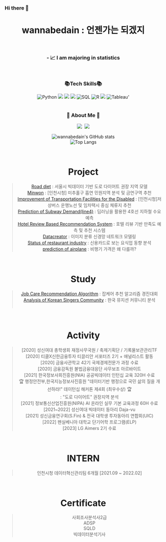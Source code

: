 

### Hi there 👋

<h1 align="center">   wannabedain : 언젠가는 되겠지 </h1>
</br>

<h3 align="center"> - 📈 I am majoring in statistics  </h3>
</br>

<h3 align="center"> 📚Tech Skills📚 </h3>
<div align=center>     
    <img alt="Python" src="https://img.shields.io/badge/python%20-%2314354C.svg?&style=flat-square&logo=python&logoColor=white"/> 
    <img src="https://img.shields.io/badge/Google Colab-F9AB00?style=flat-square&logo=Google Colab&logoColor=white"/></a>
    <img src="https://img.shields.io/badge/Jupyter-F37626?style=flat-square&logo=Jupyter&logoColor=white"/></a>
    <img src="https://img.shields.io/badge/Visual Studio Code-007ACC?style=flat-square&logo=Visual Studio Code&logoColor=white"/></a>
    <img alt="SQL" src="https://img.shields.io/badge/MySQL-005C84?style=flat-square&logo=mysql&logoColor=white"/>   
    <img alt="R" src="https://img.shields.io/badge/R-276DC3?style=flat-square&logo=R&logoColor=white"/>  
    <img src="https://img.shields.io/badge/RStudio-75AADB?style=flat-square&logo=RStudio&logoColor=white"/></a>
    <img alt="Tableau" src="https://img.shields.io/badge/Tableau-E97627?style=flat-square&logo=Tableau&logoColor=white">'
</br></br>

<h3 align="center">🌈 About Me 🌈</h3>
<p align="center">
  <a href="https://www.instagram.com/dain_osaur/"><img src="https://img.shields.io/badge/Instagram-E4405F?style=flat-square&logo=Instagram&logoColor=white&link=https://www.instagram.com/dain__osaur/"/></a>&nbsp
  <a href="mailto:wjdekdls0000@gmail.com"><img src="https://img.shields.io/badge/Gmail-d14836?style=flat-square&logo=Gmail&logoColor=white&link=wjdekdls0000@gmail.com"/></a>
</p>



![wannabedain's GitHub stats](https://github-readme-stats.vercel.app/api?username=wannabedain)</br>
![Top Langs](https://github-readme-stats.vercel.app/api/top-langs/?username=wannabedain&layout=compact&hide=javascript,css)

<br>

# Project
>  [Road diet](https://github.com/wannabedain/diet_2021) : 서울시 빅데이터 기반 도로 다이어트 권장 지역 모델 <br> 
>  [Minwon](https://github.com/wannabedain/minwon_2021) : [인천시청] 미추홀구 흡연 민원지역 분석 및 금연구역 추천<br>
>  [Improvement of Transportation Facilities for the Disabled](https://github.com/wannabedain/Improvement-of-Transportation-Facilities-for-the-Disabled)  : [인천시청]저상버스 운행노선 및 임차택시 중심 체류지 추천 <br>
>  [Prediction of Subway Demand(line4)](https://github.com/wannabedain/Prediction-of-Subway-Demand-for-Line-4) : 딥러닝을 활용한 4호선 지하철 수요 예측 <br>
>  [Hotel Review Based Recommendation System](https://github.com/wannabedain/Hotel-Review-Based-Recommendation-System) : 호텔 리뷰 기반 만족도 예측 및 추천 시스템 <br>
>  [Datacreator](https://github.com/wannabedain/Datacreator_2022_befour) : 이미지 분류 신경망 네트워크 모델링 <br>
>  [Status of restaurant industry](https://github.com/wannabedain/Current-status-of-the-restaurant-industry) : 신용카드로 보는 요식업 동향 분석 <br>
>  [prediction of airplane](https://github.com/wannabedain/prediction-of-airplane) : 비행기 가격은 왜 다를까? <br>
<br>


# Study
>  [Job Care Recommendation Algorithm](https://github.com/wannabedain/Job-Care-Recommendation-Algorithm) : 잡케어 추천 알고리즘 경진대회  <br>
>  [Analysis of Korean Singers Community](https://github.com/wannabedain/school_work) : 한국 뮤지션 커뮤니티 분석 <br><br>
<br>


# Activity
> [2020] 성신여대 총학생회 재정사무국원 / 축제기획단 / 기록물보관관리TF<br>
> [2020] 티클X신한금융투자 티끌리안 서포터즈 2기 + 애널리스트 활동 <br>
> [2020] 금융사관학교 42기 국제경제전문가 과정 수료 <br>
> [2020] 금융감독원 불법금융대응단 사무보조 아르바이트 <br>
> [2021] 한국정보사회진흥원(NIA) 공공빅데이터 인턴십 교육 320H 수료<br>
> 🏆️ 행정안전부,한국지능정보사진흥원 "데이터기반 행정으로 국민 삶의 질을 개선하라!" 데이턴십 해커톤 제4회 (최우수상) 🏆️ <br>
: "도로 다이어트" 권장지역 분석 <br>
> [2021] 정보통신산업진흥원(NIPA) AI 온라인 실무 기본 교육과정 60H 수료 <br>
> [2021~2022] 성신여대 빅데이터 동아리 Daja-vu <br>
> [2021] 성신금융연구회(S.Fin) & 전국 대학생 투자동아리 연합회(UIC) <br>
> [2022] 펜실베니아 대학교 단기어학 프로그램(ELP) </br>
> [2023] LG Aimers 2기 수료 </br>
<br>


# INTERN
> 인천시청 데이터혁신관리팀 6개월 [2021.09 ~ 2022.02] </br>
<br>


# Certificate
> 사회조사분석사2급 <br>
> ADSP <br>
> SQLD <br> 
> 빅데이터분석기사
    
<p>
</h3>
<br>

